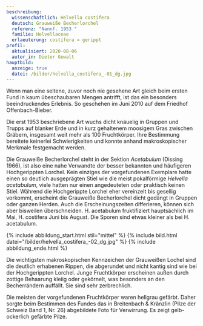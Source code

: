 ```yaml
---
beschreibung:
  wissenschaftlich: Helvella costifera
  deutsch: Grauweiße Becherlorchel
  referenz: "Nannf. 1953 "
  familie: Helvellaceae
  erlaeuterung: costifera = gerippt
profil:
  aktualisiert: 2020-08-06
  autor_in: Dieter Gewalt
hauptbild:
  anzeige: true
  datei: /bilder/helvella_costifera_-01_dg.jpg
---
```

Wenn man eine seltene, zuvor noch nie gesehene Art gleich beim ersten Fund in kaum übeschaubaren Mengen antrifft, ist das ein besonders beeindruckendes Erlebnis. So geschehen im Juni 2010 auf dem Friedhof Offenbach-Bieber.

Die erst 1953 beschriebene Art wuchs dicht knäuelig in Gruppen und Trupps auf blanker Erde und in kurz gehaltenem moosigem Gras zwischen Gräbern, insgesamt weit mehr als 100 Fruchtkörper. Ihre Bestimmung bereitete keinerlei Schwierigkeiten und konnte anhand makroskopischer Merkmale festgemacht werden.

Die Grauweiße Becherlorchel steht in der Sektion *Acetabulum* (Dissing 1966), ist also eine nahe Verwandte der besser bekannten und häufigeren Hochgerippten Lorchel. Kein einziges der vorgefundenen Exemplare hatte einen so deutlich ausgeprägten Stiel wie die meist pokalförmige *Helvella acetabulum*, viele hatten nur einen angedeuteten oder praktisch keinen Stiel. Während die Hochgerippte Lorchel eher vereinzelt bis gesellig vorkommt, erscheint die Grauweiße Becherlorchel dicht gedängt in Gruppen oder ganzen Herden. Auch die Erscheinungszeiten differieren, können sich aber bisweilen überschneiden. H. acetabulum fruktifiziert hauptsächlich im Mai, H. costifera Juni bis August. Die Sporen sind etwas kleiner als bei H. acetabulum.

{% include abbildung_start.html stil="mittel" %}
{% include bild.html datei="/bilder/helvella_costifera_-02_dg.jpg" %}
{% include abbildung_ende.html %}

Die wichtigsten makroskopischen Kennzeichen der Grauweißen Lochel sind die deutlich erhabenen Rippen, die abgerundet und nicht kantig sind wie bei der Hochgerippten Lorchel. Junge Fruchtkörper erscheinen außen durch zottige Behaarung kleiig oder gekörnelt, was besonders an den Becherrändern auffällt. Sie sind sehr zerbrechlich.


Die meisten der vorgefundenen Fruchtkörper waren hellgrau gefärbt. Daher sorgte beim Bestimmen des Fundes das in Breitenbach & Kränzlin (Pilze der Schweiz Band 1, Nr. 26) abgebildete Foto für Verwirrung. Es zeigt gelb-ockerlich gefärbte Pilze.